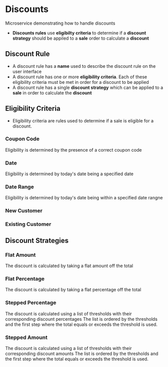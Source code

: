 # Discounts
Microservice demonstrating how to handle discounts

- **Discounts rules** use **eligibilty criteria** to determine if a **discount strategy** should be appiled to a **sale** order to calculate a **discount**
 
## Discount Rule
- A discount rule has a **name** used to describe the discount rule on the user interface
- A discount rule has one or more **eligibility criteria**. Each of these eligibility criteria must be met in order for a discount to be applied
- A discount rule has a single **discount strategy** which can be applied to a **sale** in order to calculate the **discount**

## Eligibility Criteria
- Eligibility criteria are rules used to determine if a sale is eligible for a discount.

### Coupon Code
Eligibility is determined by the presence of a correct coupon code

### Date
Eligibility is determined by today's date being a specified date

### Date Range
Eligibility is determined by today's date being within a specified date rangne

### New Customer

### Existing Customer

## Discount Strategies

### Flat Amount
The discount is calculated by taking a flat amount off the total

### Flat Percentage
The discount is calculated by taking a flat percentage off the total

### Stepped Percentage
The discount is calculated using a list of thresholds with their corresponding discount percentages
The list is ordered by the thresholds and the first step where the total equals or exceeds the threshold is used.

### Stepped Amount
The discount is calculated using a list of thresholds with their corresponding discount amounts
The list is ordered by the thresholds and the first step where the total equals or exceeds the threshold is used.
